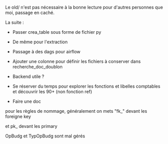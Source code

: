 
Le old/ n'est pas nécessaire à la bonne lecture pour d'autres personnes que moi, passage en caché. 


La suite : 

- Passer crea_table sous forme de fichier py
- De même pour l'extraction
- Passage à des dags pour airflow 
- Ajouter une colonne pour définir les fichiers à conserver dans recherche_doc_doublon 

- Backend utile ? 
- Se réserver du temps pour explorer les fonctions et libelles comptables et découvrir les 90+ (non fonction ref)
- Faire une doc 

pour les règles de nommage, généralement on mets "fk_" devant les foreigne key

et pk_ devant les primary


OpBudg et TypOpBudg sont mal gérés 